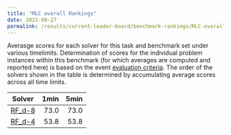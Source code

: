 ```yaml
---
title: "MLC overall Rankings"
date: 2022-09-27
permalink: /results/current-leader-board/benchmark-rankings/MLC-overall-rankings
---
```



Averasge scores for each solver for this task and benchmark set under various timelimits.  Determination of scores for the individual problem instances within this benchmark (for which averages are computed and reported here) is based on the event [evaluation criteria](../evaluation-criteria.md).  The order of the solvers shown in the table is determined by accumulating average scores across all time limits.

|                  Solver                   | 1min | 5min |
| ----------------------------------------- | ---: | ---: |
| [RF_d-8](/solver-scores/RF_d-8-scores.md) | 73.0 | 73.0 |
| [RF_d-4](/solver-scores/RF_d-4-scores.md) | 53.8 | 53.8 |

